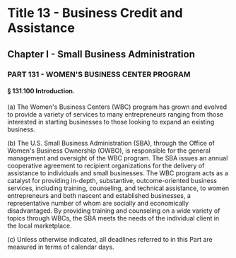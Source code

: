 
# Title 13 - Business Credit and Assistance
## Chapter I - Small Business Administration
### PART 131 - WOMEN'S BUSINESS CENTER PROGRAM
#### § 131.100 Introduction.

(a) The Women's Business Centers (WBC) program has grown and evolved to provide a variety of services to many entrepreneurs ranging from those interested in starting businesses to those looking to expand an existing business.

(b) The U.S. Small Business Administration (SBA), through the Office of Women's Business Ownership (OWBO), is responsible for the general management and oversight of the WBC program. The SBA issues an annual cooperative agreement to recipient organizations for the delivery of assistance to individuals and small businesses. The WBC program acts as a catalyst for providing in-depth, substantive, outcome-oriented business services, including training, counseling, and technical assistance, to women entrepreneurs and both nascent and established businesses, a representative number of whom are socially and economically disadvantaged. By providing training and counseling on a wide variety of topics through WBCs, the SBA meets the needs of the individual client in the local marketplace.

(c) Unless otherwise indicated, all deadlines referred to in this Part are measured in terms of calendar days.
